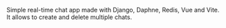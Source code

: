 Simple real-time chat app made with Django, Daphne, Redis, Vue and Vite. It allows to create and delete multiple chats.

